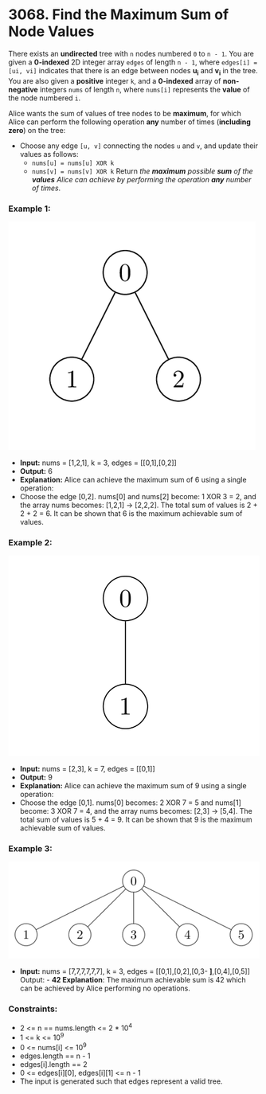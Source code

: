 # 3068. Find the Maximum Sum of Node Values

There exists an **undirected** tree with `n` nodes numbered `0` to `n - 1`. You are given a **0-indexed** 2D integer array `edges` of length `n - 1`, where `edges[i] = [ui, vi]` indicates that there is an edge between nodes **u<sub>i</sub>** and **v<sub>i</sub>** in the tree. You are also given a **positive** integer `k`, and a **0-indexed** array of **non-negative** integers `nums` of length `n`, where `nums[i]` represents the **value** of the node numbered `i`.

Alice wants the sum of values of tree nodes to be **maximum**, for which Alice can perform the following operation **any** number of times (**including zero**) on the tree:

- Choose any edge `[u, v]` connecting the nodes `u` and `v`, and update their values as follows:
    - `nums[u] = nums[u] XOR k`
    - `nums[v] = nums[v] XOR k`
Return *the **maximum** possible **sum** of the **values** Alice can achieve by performing the operation **any** number of times*.


### Example 1:
![](images/screenshot-2023-11-10-012513.png)
- **Input:** nums = [1,2,1], k = 3, edges = [[0,1],[0,2]]
- **Output:** 6
- **Explanation:** Alice can achieve the maximum sum of 6 using a single operation:
- Choose the edge [0,2]. nums[0] and nums[2] become: 1 XOR 3 = 2, and the array nums becomes: [1,2,1] -> [2,2,2].
The total sum of values is 2 + 2 + 2 = 6.
It can be shown that 6 is the maximum achievable sum of values.

### Example 2:
![](images/screenshot-2024-01-09-220017.png)
- **Input:** nums = [2,3], k = 7, edges = [[0,1]]
- **Output:** 9
- **Explanation:** Alice can achieve the maximum sum of 9 using a single operation:
- Choose the edge [0,1]. nums[0] becomes: 2 XOR 7 = 5 and nums[1] become: 3 XOR 7 = 4, and the array nums becomes: [2,3] -> [5,4].
The total sum of values is 5 + 4 = 9.
It can be shown that 9 is the maximum achievable sum of values.

### Example 3:
![](images/screenshot-2023-11-10-012641.png)
- **Input:** nums = [7,7,7,7,7,7], k = 3, edges = [[0,1],[0,2],[0,3- **]**,[0,4],[0,5]]
Output: - **42
Explanation**: The maximum achievable sum is 42 which can be achieved by Alice performing no operations.
 

### Constraints:
- 2 <= n == nums.length <= 2 * 10<sup>4</sup>
- 1 <= k <= 10<sup>9</sup>
- 0 <= nums[i] <= 10<sup>9</sup>
- edges.length == n - 1
- edges[i].length == 2
- 0 <= edges[i][0], edges[i][1] <= n - 1
- The input is generated such that edges represent a valid tree.
